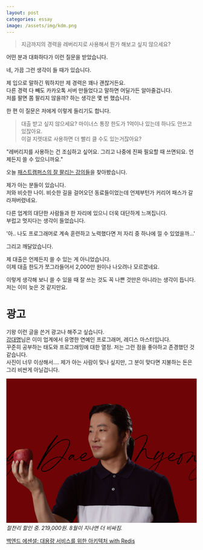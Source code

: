 ```yaml
---
layout: post
categories: essay
image: /assets/img/kdm.png
---
```


>지금까지의 경력을 레버리지로 사용해서 뭔가 해보고 싶지 않으세요?

어떤 분과 대화하다가 이런 질문을 받았습니다.

네, 가끔 그런 생각이 들 때가 있습니다.

제 입으로 말하긴 뭐하지만 제 경력은 꽤나 괜찮거든요.  
다른 경력 다 빼도 카카오톡 서버 만들었다고 말하면 어딜가든 알아줄겁니다.  
저를 팔면 쫌 팔리지 않을까? 하는 생각은 몇 번 했습니다.

한 편 이 질문은 저에게 이렇게 들리기도 합니다.

>대출 받고 싶지 않으세요? 마이너스 통장 한도가 1억이나 있는데 하나도 안쓰고 있잖아요.  
> 이걸 지렛대로 사용하면 더 빨리 클 수도 있는거잖아요?

"레버리지를 사용하는 건 조심하고 싶어요. 그리고 나중에 진짜 필요할 때 쓰면되요. 언제든지 쓸 수 있으니까요."

오늘 [패스트캠퍼스의 잘 팔리는 강의들](https://fastcampus.co.kr/category_thered)을 찾아봤습니다.

제가 아는 분들이 있습니다.  
저와 비슷한 나이. 비슷한 길을 걸어오던 동료들이었는데 언제부턴가 커리어 패스가 갈라져버렸네요.

다른 업계의 대단한 사람들과 한 자리에 있으니 더욱 대단하게 느껴집니다.  
부럽고 멋지다는 생각이 들었습니다.

'아.. 나도 프로그래머로 계속 훈련하고 노력했다면 저 자리 중 하나에 낄 수 있었을까...'

그리고 깨달았습니다.

제 대출은 언제든지 쓸 수 있는 게 아니었습니다.   
이제 대출 한도가 쪼그라들어서 2,000만 원이나 나오려나 모르겠네요.

이렇게 생각해 보니 쓸 수 있을 때 잘 쓰는 것도 꼭 나쁜 것만은 아니라는 생각이 듭니다.  
저는 이미 늦은 것 같지만요.

# 광고
기왕 이런 글을 쓴거 광고나 해주고 싶습니다.  
[강대명](https://fastcampus.co.kr/dev_red_kdm)님은 이미 업계에서 유명한 연예인 프로그래머, 레디스 마스터입니다.  
꾸준히 공부하는 태도와 프로그래밍에 대한 열정. 저는 그런 점을 좋아하고 존경했던 것 같습니다.  
사진이 너무 이상해서.... 제가 아는 사람이 맞나 싶지만, 그 분이 맞다면 지불하는 돈은 그리 비싼게 아닐겁니다. 

![레디스 마스터](/assets/img/kdm.png)  
*절찬리 할인 중. 219,000원. 8월이 지나면 더 비싸짐.*

[백엔드 에센셜: 대용량 서비스를 위한 아키텍처 with Redis](https://fastcampus.co.kr/dev_red_kdm)